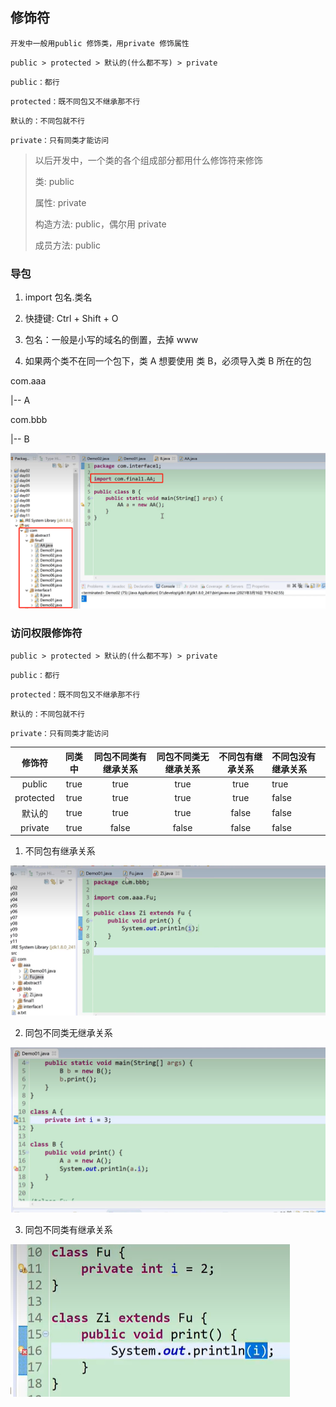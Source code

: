 ## 修饰符

`开发中一般用public 修饰类，用private 修饰属性`

`public > protected > 默认的(什么都不写) > private`

`public：都行`

`protected：既不同包又不继承那不行`

`默认的：不同包就不行`

`private：只有同类才能访问`

> 以后开发中，一个类的各个组成部分都用什么修饰符来修饰
>
> 类: public
>
> 属性: private
>
> 构造方法: public，偶尔用 private
>
> 成员方法: public

### 导包

1. import 包名.类名

2. 快捷键: Ctrl + Shift + O

3. 包名：一般是小写的域名的倒置，去掉 www

4. 如果两个类不在同一个包下，类 A 想要使用 类 B，必须导入类 B 所在的包

com.aaa

|-- A

com.bbb

|-- B

![导包](../../images/导包.jpg)

### 访问权限修饰符

`public > protected > 默认的(什么都不写) > private`

`public：都行`

`protected：既不同包又不继承那不行`

`默认的：不同包就不行`

`private：只有同类才能访问`

|  修饰符   | 同类中 | 同包不同类有继承关系 | 同包不同类无继承关系 | 不同包有继承关系 | 不同包没有继承关系 |
| :-------: | :----: | :------------------: | :------------------: | :--------------: | :----------------- |
|  public   |  true  |         true         |         true         |       true       | true               |
| protected |  true  |         true         |         true         |       true       | false              |
|  默认的   |  true  |         true         |         true         |      false       | false              |
|  private  |  true  |        false         |        false         |      false       | false              |

1. 不同包有继承关系

![不同包有继承关系](../../images/不同包有继承关系.jpg)

2. 同包不同类无继承关系

![同包不同类无继承关系](../../images/同包不同类无继承关系.jpg)

3. 同包不同类有继承关系

![同包不同类有继承关系](../../images/同包不同类有继承关系.jpg)
